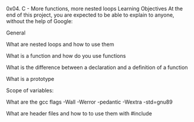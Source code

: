 0x04. C - More functions, more nested loops
Learning Objectives
At the end of this project, you are expected to be able to explain to anyone, without the help of Google:

General

What are nested loops and how to use them

What is a function and how do you use functions

What is the difference between a declaration and a definition of a function

What is a prototype

Scope of variables:

What are the gcc flags -Wall -Werror -pedantic -Wextra -std=gnu89

What are header files and how to to use them with #include
